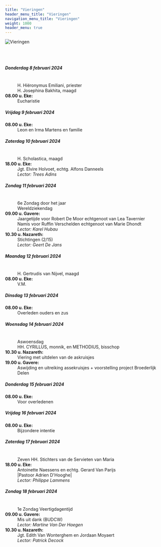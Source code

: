 ```yaml
---
title: "Vieringen"
header_menu_title: "Vieringen"
navigation_menu_title: "Vieringen"
weight: 1000
header_menu: true
---
```


![Vieringen](images/liturgische-vieringen.jpg)

<br>
<br>

##### Donderdag 8 februari 2024  
<dl><dt>&nbsp;</dt><dd>H. Hiëronymus Emiliani, priester<br>H. Josephina Bakhita, maagd<br></dd><dt><b>08.00 u. Eke:</b></dt><dd>Eucharistie</dd>
</dl>

##### Vrijdag 9 februari 2024  
<dl><dt><b>08.00 u. Eke:</b></dt><dd>Leon en Irma Martens en familie</dd>
</dl>

##### Zaterdag 10 februari 2024  
<dl><dt>&nbsp;</dt><dd>H. Scholastica, maagd<br></dd><dt><b>18.00 u. Eke:</b></dt><dd>Jgt. Elvire Holvoet, echtg. Alfons Danneels<br><i>Lector: Trees Adins</i></dd>
</dl>

##### Zondag 11 februari 2024  
<dl><dt>&nbsp;</dt><dd>6e Zondag door het jaar<br>Wereldziekendag<br></dd><dt><b>09.00 u. Gavere:</b></dt><dd>Jaargetijde voor Robert De Moor echtgenoot van Lea Tavernier<br>Namis voor Ruffin Verschelden echtgenoot van Marie Dhondt<br><i>Lector: Karel Hubau</i></dd>
<dt><b>10.30 u. Nazareth:</b></dt><dd>Stichtingen (2/15)<br><i>Lector: Geert De Jans</i></dd>
</dl>

##### Maandag 12 februari 2024  
<dl><dt>&nbsp;</dt><dd>H. Gertrudis van Nijvel, maagd<br></dd><dt><b>08.00 u. Eke:</b></dt><dd>V.M.</dd>
</dl>

##### Dinsdag 13 februari 2024  
<dl><dt><b>08.00 u. Eke:</b></dt><dd>Overleden ouders en zus</dd>
</dl>

##### Woensdag 14 februari 2024  
<dl><dt>&nbsp;</dt><dd>Aswoensdag<br>HH. CYRILLUS, monnik, en METHODIUS, bisschop<br></dd><dt><b>10.30 u. Nazareth:</b></dt><dd>Viering met uitdelen van de askruisjes</dd>
<dt><b>19.00 u. Gavere:</b></dt><dd>Aswijding en uitreiking assekruisjes + voorstelling project Broederlijk Delen</dd>
</dl>

##### Donderdag 15 februari 2024  
<dl><dt><b>08.00 u. Eke:</b></dt><dd>Voor overledenen</dd>
</dl>

##### Vrijdag 16 februari 2024  
<dl><dt><b>08.00 u. Eke:</b></dt><dd>Bijzondere intentie</dd>
</dl>

##### Zaterdag 17 februari 2024  
<dl><dt>&nbsp;</dt><dd>Zeven HH. Stichters van de Servieten van Maria<br></dd><dt><b>18.00 u. Eke:</b></dt><dd>Antoinette Naessens en echtg. Gerard Van Parijs<br>|Pastoor Adrien D'Hooghe|<br><i>Lector: Philippe Lammens</i></dd>
</dl>

##### Zondag 18 februari 2024  
<dl><dt>&nbsp;</dt><dd>1e Zondag Veertigdagentijd<br></dd><dt><b>09.00 u. Gavere:</b></dt><dd>Mis uit dank (BUDCW)<br><i>Lector: Martine Van Der Haegen</i></dd>
<dt><b>10.30 u. Nazareth:</b></dt><dd>Jgt. Edith Van Wonterghem en Jordaan Moyaert<br><i>Lector: Patrick Decock</i></dd>
</dl>
<br>
<br>
<br>


